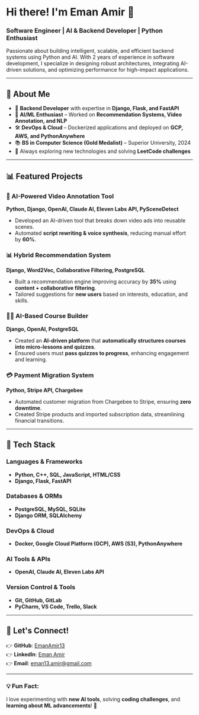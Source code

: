 # Hi there! I'm Eman Amir 👋

### Software Engineer | AI & Backend Developer | Python Enthusiast

Passionate about building intelligent, scalable, and efficient backend systems using Python and AI. With 2 years of experience in software development, I specialize in designing robust architectures, integrating AI-driven solutions, and optimizing performance for high-impact applications.

---

## 🌟 About Me
- 🔧 **Backend Developer** with expertise in **Django, Flask, and FastAPI**
- 🧠 **AI/ML Enthusiast** – Worked on **Recommendation Systems, Video Annotation, and NLP**
- 🛠 **DevOps & Cloud** – Dockerized applications and deployed on **GCP, AWS, and PythonAnywhere**
- 📚 **BS in Computer Science (Gold Medalist)** – Superior University, 2024
- 🔎 Always exploring new technologies and solving **LeetCode challenges**

---

## 📊 Featured Projects
### **🎥 AI-Powered Video Annotation Tool**
**Python, Django, OpenAI, Claude AI, Eleven Labs API, PySceneDetect**
- Developed an AI-driven tool that breaks down video ads into reusable scenes.
- Automated **script rewriting & voice synthesis**, reducing manual effort by **60%**.

### **📊 Hybrid Recommendation System**
**Django, Word2Vec, Collaborative Filtering, PostgreSQL**
- Built a recommendation engine improving accuracy by **35%** using **content + collaborative filtering**.
- Tailored suggestions for **new users** based on interests, education, and skills.

### **👨‍🎓 AI-Based Course Builder**
**Django, OpenAI, PostgreSQL**
- Created an **AI-driven platform** that **automatically structures courses into micro-lessons and quizzes**.
- Ensured users must **pass quizzes to progress**, enhancing engagement and learning.

### **💳 Payment Migration System**
**Python, Stripe API, Chargebee**
- Automated customer migration from Chargebee to Stripe, ensuring **zero downtime**.
- Created Stripe products and imported subscription data, streamlining financial transitions.

---

## 🤖 Tech Stack
### **Languages & Frameworks**
- **Python, C++, SQL, JavaScript, HTML/CSS**
- **Django, Flask, FastAPI**

### **Databases & ORMs**
- **PostgreSQL, MySQL, SQLite**
- **Django ORM, SQLAlchemy**

### **DevOps & Cloud**
- **Docker, Google Cloud Platform (GCP), AWS (S3), PythonAnywhere**

### **AI Tools & APIs**
- **OpenAI, Claude AI, Eleven Labs API**

### **Version Control & Tools**
- **Git, GitHub, GitLab**
- **PyCharm, VS Code, Trello, Slack**

---

## 🌟 Let's Connect!
👉 **GitHub**: [EmanAmir13](https://github.com/EmanAmir13)  
👉 **LinkedIn**: [Eman Amir](https://www.linkedin.com/in/eman-amir/)  
👉 **Email**: [eman13.amir@gmail.com](mailto:eman13.amir@gmail.com)

---

### 💡 Fun Fact:
I love experimenting with **new AI tools**, solving **coding challenges**, and **learning about ML advancements**! 🚀

<!---
EmanAmir13/EmanAmir13 is a ✨ special ✨ repository because its `README.md` (this file) appears on your GitHub profile.
You can click the Preview link to take a look at your changes.
--->
